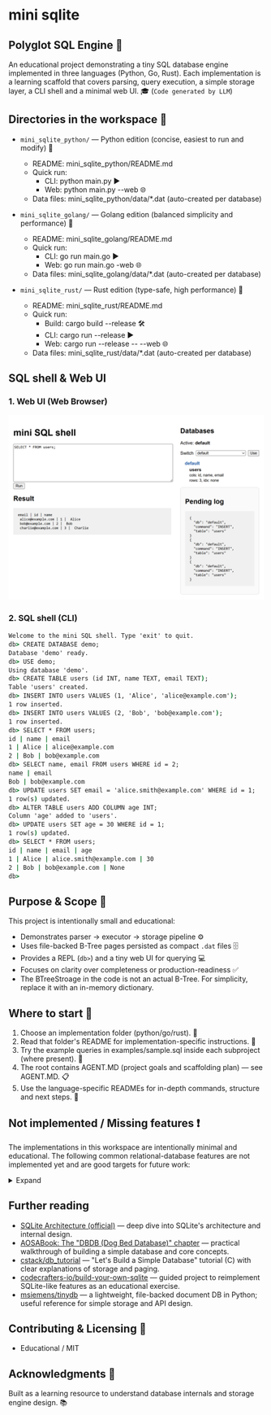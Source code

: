 # mini sqlite 

## Polyglot SQL Engine 🧭

An educational project demonstrating a tiny SQL database engine implemented in three languages (Python, Go, Rust). Each implementation is a learning scaffold that covers parsing, query execution, a simple storage layer, a CLI shell and a minimal web UI. 🎓 (`Code generated by LLM`)

## Directories in the workspace 📁

- `mini_sqlite_python/` — Python edition (concise, easiest to run and modify) 🐍  
  - README: mini_sqlite_python/README.md  
  - Quick run:
    - CLI: python main.py ▶️
    - Web: python main.py --web 🌐
  - Data files: mini_sqlite_python/data/*.dat (auto-created per database)

- `mini_sqlite_golang/` — Golang edition (balanced simplicity and performance) 🐹  
  - README: mini_sqlite_golang/README.md  
  - Quick run:
    - CLI: go run main.go ▶️
    - Web: go run main.go -web 🌐
  - Data files: mini_sqlite_golang/data/*.dat (auto-created per database)

- `mini_sqlite_rust/` — Rust edition (type-safe, high performance) 🦀  
  - README: mini_sqlite_rust/README.md  
  - Quick run:
    - Build: cargo build --release 🛠️
    - CLI: cargo run --release ▶️
    - Web: cargo run --release -- --web 🌐
  - Data files: mini_sqlite_rust/data/*.dat (auto-created per database)

## SQL shell & Web UI

### 1. Web UI (Web Browser)

![web_ui](./docs/web_ui.png)

### 2. SQL shell (CLI)

```cmd
Welcome to the mini SQL shell. Type 'exit' to quit.
db> CREATE DATABASE demo;
Database 'demo' ready.
db> USE demo;
Using database 'demo'.
db> CREATE TABLE users (id INT, name TEXT, email TEXT);
Table 'users' created.
db> INSERT INTO users VALUES (1, 'Alice', 'alice@example.com');
1 row inserted.
db> INSERT INTO users VALUES (2, 'Bob', 'bob@example.com');
1 row inserted.
db> SELECT * FROM users;
id | name | email
1 | Alice | alice@example.com
2 | Bob | bob@example.com
db> SELECT name, email FROM users WHERE id = 2;
name | email
Bob | bob@example.com
db> UPDATE users SET email = 'alice.smith@example.com' WHERE id = 1;
1 row(s) updated.
db> ALTER TABLE users ADD COLUMN age INT;
Column 'age' added to 'users'.
db> UPDATE users SET age = 30 WHERE id = 1;
1 row(s) updated.
db> SELECT * FROM users;
id | name | email | age
1 | Alice | alice.smith@example.com | 30
2 | Bob | bob@example.com | None
db>
```

## Purpose & Scope 🎯

This project is intentionally small and educational:
- Demonstrates parser → executor → storage pipeline ⚙️
- Uses file-backed B-Tree pages persisted as compact `.dat` files 🗄️
- Provides a REPL (`db>`) and a tiny web UI for querying 💻
- Focuses on clarity over completeness or production-readiness ✅
- The BTreeStroage in the code is not an actual B-Tree. For simplicity, replace it with an in-memory dictionary.

## Where to start 🚀

1. Choose an implementation folder (python/go/rust). 📂  
2. Read that folder's README for implementation-specific instructions. 📖  
3. Try the example queries in examples/sample.sql inside each subproject (where present). 🧪
4. The root contains AGENT.MD (project goals and scaffolding plan) — see AGENT.MD. 📋  
5. Use the language-specific READMEs for in-depth commands, structure and next steps. 🔧

## Not implemented / Missing features ❗

The implementations in this workspace are intentionally minimal and educational. The following common relational-database features are not implemented yet and are good targets for future work:

<details>
<summary>Expand</summary>

- Query Capabilities
  - [ ] Extended WHERE clause support (AND, OR, complex expressions)
  - [ ] Aggregation functions (COUNT, SUM, AVG, MIN, MAX)
  - [ ] ORDER BY and GROUP BY clauses
  - [ ] Subqueries and correlated subqueries
  - [ ] Window functions (ROW_NUMBER, RANK, etc.)
  - [ ] Prepared statements and query parameterization

- Storage & Persistence
  - [ ] Write-ahead logging (WAL) for durability and crash-recovery
  - [ ] Background compaction and segment merging
  - [ ] Page-level caching and eviction policies
  - [ ] Checkpointing and snapshotting

- Transactions & Concurrency
  - [ ] Serializable / snapshot isolation levels
  - [ ] Lock manager or MVCC for concurrent access
  - [ ] Transaction rollback and rollback segments
  - [ ] Two-phase commit for distributed transactions

- Indexing & Query Optimization
  - [ ] B+tree persistent indexes for faster range scans
  - [ ] Hash indexes for equality lookups
  - [ ] Cost-based query planner and basic optimizations
  - [ ] Statistics collection for planning

- Error Handling & Validation
  - [ ] Comprehensive error messages and error codes
  - [ ] Input validation and SQL syntax diagnostics
  - [ ] Transaction rollback support on error
  - [ ] Strict type checking and casting rules

</details>

## Further reading

- [SQLite Architecture (official)](https://sqlite.org/arch.html) — deep dive into SQLite's architecture and internal design.
- [AOSABook: The "DBDB (Dog Bed Database)" chapter](https://aosabook.org/en/500L/dbdb-dog-bed-database.html) — practical walkthrough of building a simple database and core concepts.
- [cstack/db_tutorial](https://github.com/cstack/db_tutorial) — "Let's Build a Simple Database" tutorial (C) with clear explanations of storage and paging.
- [codecrafters-io/build-your-own-sqlite](https://github.com/codecrafters-io/build-your-own-sqlite) — guided project to reimplement SQLite-like features as an educational exercise.
- [msiemens/tinydb](https://github.com/msiemens/tinydb) — a lightweight, file-backed document DB in Python; useful reference for simple storage and API design.

## Contributing & Licensing 🤝

- Educational / MIT

## Acknowledgments 🙏

Built as a learning resource to understand database internals and storage engine design. 📚
